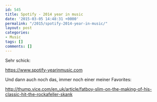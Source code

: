 ```yaml
---
id: 545
title: Spotify - 2014 year in music
date: '2015-03-05 14:48:31 +0000'
permalink: "/2015/spotify-2014-year-in-music/"
layout: post
categories:
- Music
tags: []
comments: []
---
```

Sehr schick:

<https://www.spotify-yearinmusic.com>

Und dann auch noch das, immer noch einer meiner Favorites:

<http://thump.vice.com/en_uk/article/fatboy-slim-on-the-making-of-his-classic-hit-the-rockafeller-skank>